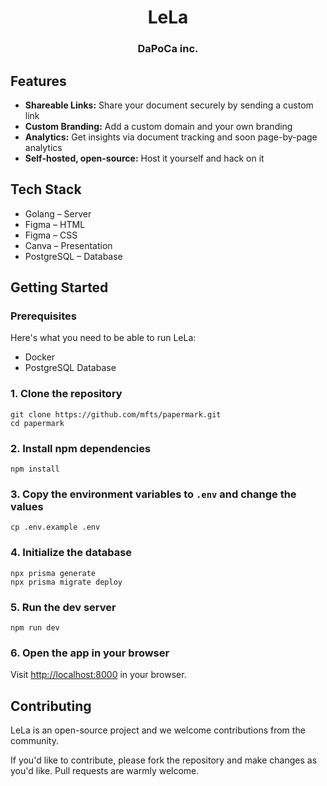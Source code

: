 <div align="center">
  <h1 align="center">LeLa</h1>
  <h3>DaPoCa inc.</h3>
</div>

## Features

- **Shareable Links:** Share your document securely by sending a custom link
- **Custom Branding:** Add a custom domain and your own branding
- **Analytics:** Get insights via document tracking and soon page-by-page analytics
- **Self-hosted, open-source:** Host it yourself and hack on it

## Tech Stack

- Golang – Server
- Figma – HTML
- Figma – CSS
- Canva – Presentation
- PostgreSQL – Database

## Getting Started

### Prerequisites

Here's what you need to be able to run LeLa:

- Docker
- PostgreSQL Database

### 1. Clone the repository

```shell
git clone https://github.com/mfts/papermark.git
cd papermark
```

### 2. Install npm dependencies

```shell
npm install
```

### 3. Copy the environment variables to `.env` and change the values

```shell
cp .env.example .env
```

### 4. Initialize the database

```shell
npx prisma generate
npx prisma migrate deploy
```

### 5. Run the dev server

```shell
npm run dev
```

### 6. Open the app in your browser

Visit [http://localhost:8000](http://localhost:3000) in your browser.

## Contributing

LeLa is an open-source project and we welcome contributions from the community.

If you'd like to contribute, please fork the repository and make changes as you'd like. Pull requests are warmly welcome.

